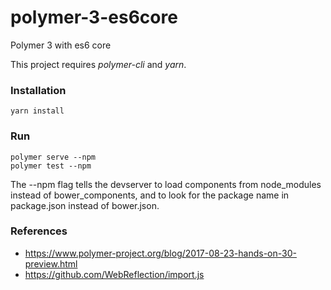 # polymer-3-es6core
Polymer 3 with es6 core

This project requires *polymer-cli* and *yarn*.

### Installation
```
yarn install
```

### Run
```
polymer serve --npm
polymer test --npm
```

The --npm flag tells the devserver to load components from node_modules instead of bower_components, and to look for the package name in package.json instead of bower.json.

### References
* https://www.polymer-project.org/blog/2017-08-23-hands-on-30-preview.html
* https://github.com/WebReflection/import.js


